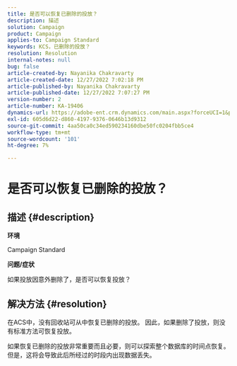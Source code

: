 ```yaml
---
title: 是否可以恢复已删除的投放？
description: 描述
solution: Campaign
product: Campaign
applies-to: Campaign Standard
keywords: KCS，已删除的投放？
resolution: Resolution
internal-notes: null
bug: false
article-created-by: Nayanika Chakravarty
article-created-date: 12/27/2022 7:02:18 PM
article-published-by: Nayanika Chakravarty
article-published-date: 12/27/2022 7:07:27 PM
version-number: 2
article-number: KA-19406
dynamics-url: https://adobe-ent.crm.dynamics.com/main.aspx?forceUCI=1&pagetype=entityrecord&etn=knowledgearticle&id=2a233af7-1886-ed11-81ac-6045bd006079
exl-id: 605d6d22-d860-4197-9376-0646b13d9312
source-git-commit: 4aa50ca0c34ed590234160dbe50fc0204fbb5ce4
workflow-type: tm+mt
source-wordcount: '101'
ht-degree: 7%

---
```


# 是否可以恢复已删除的投放？

## 描述 {#description}


<b>环境</b>

Campaign Standard

<b>问题/症状</b>

如果投放因意外删除了，是否可以恢复投放？


## 解决方法 {#resolution}


在ACS中，没有回收站可从中恢复已删除的投放。 因此，如果删除了投放，则没有标准方法可恢复投放。

如果恢复已删除的投放非常重要而且必要，则可以探索整个数据库的时间点恢复。 但是，这将会导致此后所经过的时段内出现数据丢失。
